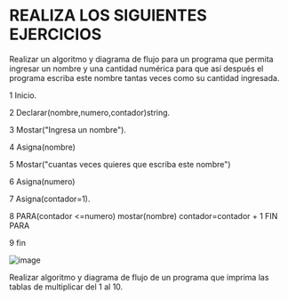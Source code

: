 # REALIZA LOS SIGUIENTES EJERCICIOS

Realizar un algoritmo y diagrama de flujo para un programa que permita ingresar un nombre y una cantidad numérica para que así después el programa escriba este nombre tantas veces como su cantidad ingresada.

1 Inicio.

2 Declarar(nombre,numero,contador)string.

3 Mostar("Ingresa un nombre").

4 Asigna(nombre)

5 Mostar("cuantas veces quieres que escriba este nombre")

6 Asigna(numero)

7 Asigna(contador=1).

8 PARA(contador <=numero)  mostar(nombre) contador=contador + 1 FIN PARA

9 fin

![image](https://user-images.githubusercontent.com/101900664/159531383-84a667f2-75c0-4291-9773-8191d2a17268.png)



Realizar algoritmo y diagrama de flujo de un programa que imprima las tablas de multiplicar del 1 al 10.





